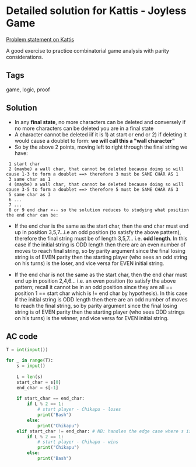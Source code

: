 # Detailed solution for Kattis - Joyless Game

[Problem statement on Kattis](https://open.kattis.com/problems/joylessgame)

A good exercise to practice combinatorial game analysis with parity considerations.

## Tags

game, logic, proof

## Solution

- In any **final state**, no more characters can be deleted and conversely if no more characters can be deleted you are in a final state
- A character cannot be deleted iif it is 1) at start or end or 2) if deleting it would cause a doublet to form: **we will call this a "wall character"**
- So by the above 2 points, moving left to right through the final string we have:

```
 1 start char
 2 (maybe) a wall char, that cannot be deleted because doing so will cause 1-3 to form a doublet ==> therefore 3 must be SAME CHAR AS 1
 3 same char as 1
 4 (maybe) a wall char, that cannot be deleted because doing so will cause 3-5 to form a doublet ==> therefore 5 must be SAME CHAR AS 3
 5 same char as 3
 6 ...
 7 ...
 8 or 9 end char <-- so the solution reduces to studying what position the end char can be:
```

- If the end char is the same as the start char, then the end char must end up in position 3,5,7...i.e an odd position (to satisfy the above pattern), therefore the final string must be of length 3,5,7... i.e. **odd length**. In this case if the initial string is ODD length then there are an even number of moves to reach final string, so by parity argument since the final losing string is of EVEN parity then the starting player (who sees an odd string on his turns) is the loser, and vice versa for EVEN initial string.

- If the end char is not the same as the start char, then the end char must end up in position 2,4,6... i.e. an even position (to satisfy the above pattern; recall it cannot be in an odd position since they are all == position 1 == start char which is != end char by hypothesis). In this case if the initial string is ODD length then there are an odd number of moves to reach the final string, so by parity argument since the final losing string is of EVEN parity then the starting player (who sees ODD strings on his turns) is the winner, and vice versa for EVEN initial string.


## AC code

```python
T = int(input())

for _ in range(T):
    s = input()
    
    L = len(s)
    start_char = s[0]
    end_char = s[-1]
    
    if start_char == end_char:
        if L % 2 == 1:
            # start player - Chikapu - loses
            print("Bash")
        else:
            print("Chikapu")
    elif start_char != end_char: # NB: handles the edge case where s is of length 2 -> must have 2 distinct chars, so expect start player to lose -> OK
        if L % 2 == 1:
            # start player - Chikapu - wins
            print("Chikapu")
        else:
            print("Bash")
```